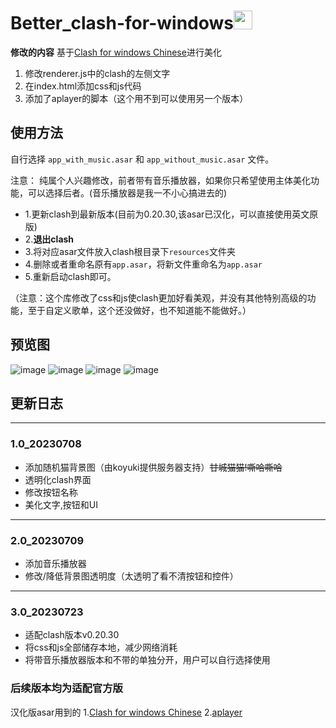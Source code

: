 # Better_clash-for-windows<img src="https://github.com/TheSmallHanCat/Better_clash-for-windows/assets/109069769/e59b6e45-b596-4af7-a086-c6c9909ffacf" width="30" height="30">

**修改的内容**
   基于[Clash for windows Chinese](https://github.com/Z-Siqi/Clash-for-Windows_Chinese)进行美化
  1. 修改renderer.js中的clash的左侧文字
  2. 在index.html添加css和js代码
  3. 添加了aplayer的脚本（这个用不到可以使用另一个版本）
## 使用方法

自行选择 `app_with_music.asar` 和 `app_without_music.asar` 文件。

注意： 纯属个人兴趣修改，前者带有音乐播放器，如果你只希望使用主体美化功能，可以选择后者。(音乐播放器是我一不小心搞进去的)

* 1.更新clash到最新版本(目前为0.20.30,该asar已汉化，可以直接使用英文原版)
* 2.**退出clash**
* 3.将对应asar文件放入clash根目录下`resources`文件夹
* 4.删除或者重命名原有`app.asar`，将新文件重命名为`app.asar`
* 5.重新启动clash即可。

（注意：这个库修改了css和js使clash更加好看美观，并没有其他特别高级的功能，至于自定义歌单，这个还没做好，也不知道能不能做好。）

## 预览图
![image](https://github.com/TheSmallHanCat/Better_clash-for-windows/assets/109069769/f72c9f87-95e7-4a27-8bd9-17f62d1964a9)
![image](https://github.com/TheSmallHanCat/Better_clash-for-windows/assets/109069769/4e5b6eda-1960-4aff-ad73-c1031a764b3d)
![image](https://github.com/TheSmallHanCat/Better_clash-for-windows/assets/109069769/b98729b0-81ec-4d28-ba2d-f7c1430f95b9)
![image](https://github.com/TheSmallHanCat/Better_clash-for-windows/assets/109069769/5819ec33-b227-4048-81d3-d9d938f986b5)



## 更新日志
---

### 1.0_20230708

- 添加随机猫背景图（由koyuki提供服务器支持）~~甘城猫猫!嘶哈嘶哈~~
- 透明化clash界面
- 修改按钮名称
- 美化文字,按钮和UI

---

### 2.0_20230709

- 添加音乐播放器
- 修改/降低背景图透明度（太透明了看不清按钮和控件）

---

### 3.0_20230723

- 适配clash版本v0.20.30
- 将css和js全部储存本地，减少网络消耗
- 将带音乐播放器版本和不带的单独分开，用户可以自行选择使用

### 后续版本均为适配官方版

 汉化版asar用到的
 1.[Clash for windows Chinese](https://github.com/Z-Siqi/Clash-for-Windows_Chinese)
 2.[aplayer](https://github.com/DIYgod/APlayer)
